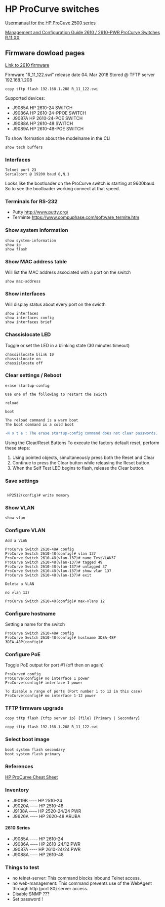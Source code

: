 # HP ProCurve switches

[Usermanual for the HP ProCuve 2500 series](http://ftp.hp.com/pub/networking/software/59692354.pdf)

[Management and Configuration Guide 2610 / 2610-PWR ProCurve Switches R.11.XX](http://static.highspeedbackbone.net/pdf/Hp-ProCurver-2610-Management-Manual.pdf)



## Firmware dowload pages

[Link to 2610 firmware](https://h10145.www1.hpe.com/downloads/SoftwareReleases.aspx?ProductNumber=J9086A&lang=en&cc=uk&prodSeriesId=5179339)

Firmware "R_11_122.swi" release date 04. Mar 2018  Stored @  TFTP server 192.168.1.208
```
copy tftp flash 192.168.1.208 R_11_122.swi
```

Supported devices:
* J9085A HP 2610-24 SWITCH
* J9086A HP 2610-24-PPOE SWITCH
* J9087A HP 2610-24-POE SWITCH
* J9088A HP 2610-48 SWITCH
* J9089A HP 2610-48-POE SWITCH

To show iformation about the modelname in the CLI
```
show tech buffers
```

### Interfaces
```
Telnet port 23
Serialport @ 19200 baud 8,N,1

```

Looks like the bootloader on the ProCurve switch is starting at 9600baud. So to see the bootloader working connect at that speed.

### Terminals for RS-232 

* Putty http://www.putty.org/
* Terminte https://www.compuphase.com/software_termite.htm
 



### Show system information
```
show system-information
show ip
show flash
```

### Show MAC address table
Will list the MAC address associated with a port on the switch
```
show mac-address
```

### Show interfaces
Will display status about every port on the swicth
```
show interfaces
show interfaces config
show interfaces brief
```

### Chassislocate LED
Toggle or set the LED in a blinking state (30 minutes timeout)
```
chassislocate blink 10
chassislocate on
chassislocate off
```


### Clear settings / Reboot
```
erase startup-config

Use one of the following to restart the swicth

reload

boot

The reload command is a warm boot
The boot command is a cold boot
```

```Diff
-N o t e : The erase startup-config command does not clear passwords.

```

Using the Clear/Reset Buttons
To execute the factory default reset, perform these steps:
1. Using pointed objects, simultaneously press both the Reset and Clear
2. Continue to press the Clear button while releasing the Reset button.
3. When the Self Test LED begins to flash, release the Clear button.


### Save settings
```

 HP2512(config)# write memory
```

### Show VLAN
```
show vlan
```

### Configure VLAN
```
Add a VLAN

ProCurve Switch 2610-48# config
ProCurve Switch 2610-48(config)# vlan 137
ProCurve Switch 2610-48(vlan-137)# name TestVLAN37
ProCurve Switch 2610-48(vlan-137)# tagged 49
ProCurve Switch 2610-48(vlan-137)# untagged 37
ProCurve Switch 2610-48(vlan-137)# show vlan 137
ProCurve Switch 2610-48(vlan-137)# exit

Deleta a VLAN

no vlan 137

ProCurve Switch 2610-48(config)# max-vlans 12

```

### Configure hostname
Setting a name for the switch
```
ProCurve Switch 2610-48# config
ProCurve Switch 2610-48(config)# hostname 3DEA-48P
3DEA-48P(config)#
```

### Configure PoE
Toggle PoE output for port #1 (off then on again)
```
ProCurve# config 
ProCurve(config)# no interface 1 power
ProCurve(config)# interface 1 power

To disable a range of ports (Port number 1 to 12 in this case)
ProCurve(config)# no interface 1-12 power

```
 
    
### TFTP firmware upgrade
```
copy tftp flash {tftp server ip} {file} {Primary | Secondary}

copy tftp flash 192.168.1.208 R_11_122.swi

```




### Select boot image
```
boot system flash secondary
boot system flash primary
```

### References
[HP ProCurve Cheat Sheet](http://blog.petrilopia.net/info/hp-procurve-cli-cheatsheet-2/)


### Inventory

* J9019B ---- HP 2510-24
* J9020A ---- HP 2510-48
* J9138A ---- HP 2520-24/24 PWR
* J9626A ---- HP 2620-48  ARUBA

#### 2610 Series
* J9085A ---- HP 2610-24
* J9086A ---- HP 2610-24/12 PWR
* J9087A ---- HP 2610-24/24 PWR
* J9088A ---- HP 2610-48


### Things to test

* no telnet-server: This command blocks inbound Telnet access.
* no web-management: This command prevents use of the WebAgent through http (port 80) server access.
* Disable SNMP ???
* Set password !
